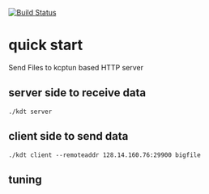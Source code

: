 
[![Build Status](http://172.104.77.17:8001/api/badges/journeymidnight/kdt/status.svg)](http://172.104.77.17:8001/journeymidnight/kdt)

# quick start

Send Files to kcptun based HTTP server


## server side to receive data

```
./kdt server
```

## client side to send data

```
./kdt client --remoteaddr 128.14.160.76:29900 bigfile
```

## tuning  
